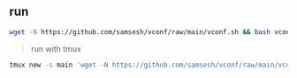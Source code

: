 ## run
``` bash
wget -N https://github.com/samsesh/vconf/raw/main/vconf.sh && bash vconf.sh
```
>run with tmux
``` bash
tmux new -s main 'wget -N https://github.com/samsesh/vconf/raw/main/vconf.sh && bash vconf.sh'
```
